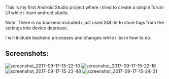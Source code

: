 This is my first Android Studio project where i tried to create a simple forum UI while i learn android studio.

Note: There is no backend included i just used SQLite to store tags from the settings into device database.

I will include backend processes and changes while i learn how to do.

## Screenshots:
![screenshot_2017-09-17-15-22-10](https://user-images.githubusercontent.com/24232286/30520775-4356af92-9bbd-11e7-9536-b905e9f7cd3f.jpg)
![screenshot_2017-09-17-15-22-16](https://user-images.githubusercontent.com/24232286/30520776-43571d9c-9bbd-11e7-96a7-c283fe85c373.jpg)
![screenshot_2017-09-17-15-23-48](https://user-images.githubusercontent.com/24232286/30520777-4357d3b8-9bbd-11e7-9063-186b6349f353.jpg)
![screenshot_2017-09-17-15-24-01](https://user-images.githubusercontent.com/24232286/30520778-4358b0ee-9bbd-11e7-8b18-32c5fea8def5.jpg)
